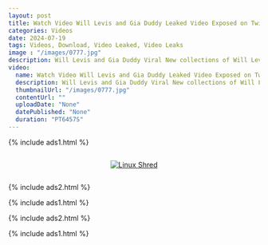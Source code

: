 ```yaml
---
layout: post
title: Watch Video Will Levis and Gia Duddy Leaked Video Exposed on Twitter
categories: Videos
date: 2024-07-19
tags: Videos, Download, Video Leaked, Video Leaks
image : "/images/0777.jpg"
description: Will Levis and Gia Duddy Viral New collections of Will Levis and Gia Duddy Viral is now being a creator on Fanfix uploading adult contents. Social media star Will Levis and Gia Duddy Viral is been posting short videos and naughty pics on Tiktok platform for a while now.
video:
  name: Watch Video Will Levis and Gia Duddy Leaked Video Exposed on Twitter
  description: Will Levis and Gia Duddy Viral New collections of Will Levis and Gia Duddy Viral is now being a creator on Fanfix uploading adult contents. Social media star Will Levis and Gia Duddy Viral is been posting short videos and naughty pics on Tiktok platform for a while now.
  thumbnailUrl: "/images/0777.jpg"
  contentUrl: ""
  uploadDate: "None"
  datePublished: "None"
  duration: "PT6457S"
---
```

{% include ads1.html %}

<div class="separator" style="clear: both;">
    <a rel="nofollow" target="_blank" href="/p/loading.html?link=aHR0cHM6Ly9sb29rZXAuYmxvZ3Nwb3QuY29tLw==" style="display: block; padding: 1em 0; text-align: center;">
        <img src="{{ site.baseurl }}/images/video.webp" alt="Linux Shred" title="Linux Shred">
    </a>
</div>

{% include ads2.html %}

{% include ads1.html %}

{% include ads2.html %}

{% include ads1.html %}

